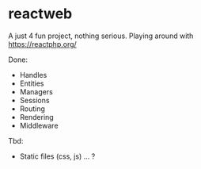 # reactweb

A just 4 fun project, nothing serious. Playing around with https://reactphp.org/

Done:
- Handles
- Entities
- Managers
- Sessions
- Routing
- Rendering
- Middleware

Tbd:
- Static files (css, js)
... ?
